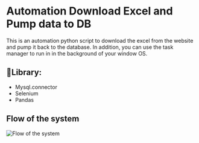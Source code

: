 # Automation Download Excel and Pump data to DB
This is an automation python script to download the excel from the website and pump it back to the database.
In addition, you can use the task manager to run in in the background of your window OS.

## 📕Library:
- Mysql.connector
- Selenium
- Pandas


## Flow of the system
![Flow of the system](https://github.com/Derrick-Tan-D-WEBDEV/excel-into-database-python-with-seleium/blob/main/Blank%20diagram.jpeg "Flow of the system")
